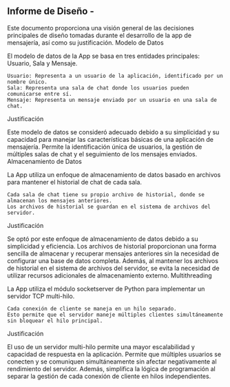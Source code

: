 ## Informe de Diseño -

Este documento proporciona una visión general de las decisiones principales de diseño tomadas durante el desarrollo de la app de mensajería, así como su justificación.
Modelo de Datos

El modelo de datos de la App se basa en tres entidades principales: Usuario, Sala y Mensaje.

    Usuario: Representa a un usuario de la aplicación, identificado por un nombre único.
    Sala: Representa una sala de chat donde los usuarios pueden comunicarse entre sí.
    Mensaje: Representa un mensaje enviado por un usuario en una sala de chat.

Justificación

Este modelo de datos se consideró adecuado debido a su simplicidad y su capacidad para manejar las características básicas de una aplicación de mensajería. Permite la identificación única de usuarios, la gestión de múltiples salas de chat y el seguimiento de los mensajes enviados.
Almacenamiento de Datos

La App utiliza un enfoque de almacenamiento de datos basado en archivos para mantener el historial de chat de cada sala.

    Cada sala de chat tiene su propio archivo de historial, donde se almacenan los mensajes anteriores.
    Los archivos de historial se guardan en el sistema de archivos del servidor.

Justificación

Se optó por este enfoque de almacenamiento de datos debido a su simplicidad y eficiencia. Los archivos de historial proporcionan una forma sencilla de almacenar y recuperar mensajes anteriores sin la necesidad de configurar una base de datos completa. Además, al mantener los archivos de historial en el sistema de archivos del servidor, se evita la necesidad de utilizar recursos adicionales de almacenamiento externo.
Multithreading

La App utiliza el módulo socketserver de Python para implementar un servidor TCP multi-hilo.

    Cada conexión de cliente se maneja en un hilo separado.
    Esto permite que el servidor maneje múltiples clientes simultáneamente sin bloquear el hilo principal.

Justificación

El uso de un servidor multi-hilo permite una mayor escalabilidad y capacidad de respuesta en la aplicación. Permite que múltiples usuarios se conecten y se comuniquen simultáneamente sin afectar negativamente al rendimiento del servidor. Además, simplifica la lógica de programación al separar la gestión de cada conexión de cliente en hilos independientes.

